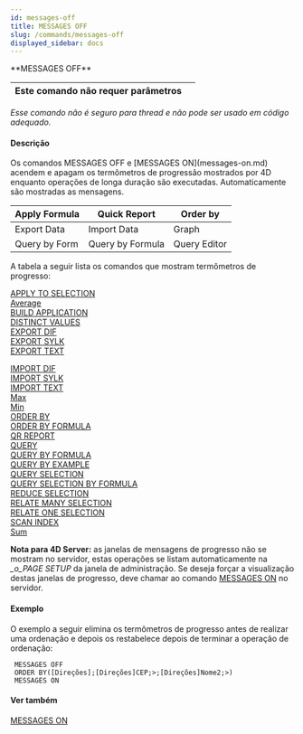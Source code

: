 ```yaml
---
id: messages-off
title: MESSAGES OFF
slug: /commands/messages-off
displayed_sidebar: docs
---
```


<!--REF #_command_.MESSAGES OFF.Syntax-->**MESSAGES OFF**<!-- END REF-->
<!--REF #_command_.MESSAGES OFF.Params-->
| Este comando não requer parâmetros |  |
| --- | --- |

<!-- END REF-->

*Esse comando não é seguro para thread e não pode ser usado em código adequado.*


#### Descrição 

<!--REF #_command_.MESSAGES OFF.Summary-->Os comandos MESSAGES OFF e [MESSAGES ON](messages-on.md) acendem e apagam os termômetros de progressão mostrados por 4D enquanto operações de longa duração são executadas.<!-- END REF--> Automaticamente são mostradas as mensagens. 

| Apply Formula | Quick Report     | Order by     |
| ------------- | ---------------- | ------------ |
| Export Data   | Import Data      | Graph        |
| Query by Form | Query by Formula | Query Editor |

A tabela a seguir lista os comandos que mostram termômetros de progresso:

[APPLY TO SELECTION](apply-to-selection.md)  
[Average](average.md)  
[BUILD APPLICATION](build-application.md)  
[DISTINCT VALUES](distinct-values.md)  
[EXPORT DIF](export-dif.md)  
[EXPORT SYLK](export-sylk.md)  
[EXPORT TEXT](export-text.md)  
  
[IMPORT DIF](import-dif.md)  
[IMPORT SYLK](import-sylk.md)  
[IMPORT TEXT](import-text.md)  
[Max](max.md)  
[Min](min.md)  
[ORDER BY](order-by.md)  
[ORDER BY FORMULA](order-by-formula.md)  
[QR REPORT](qr-report.md)  
[QUERY](query.md)  
[QUERY BY FORMULA](query-by-formula.md)  
[QUERY BY EXAMPLE](query-by-example.md)  
[QUERY SELECTION](query-selection.md)  
[QUERY SELECTION BY FORMULA](query-selection-by-formula.md)  
[REDUCE SELECTION](reduce-selection.md)  
[RELATE MANY SELECTION](relate-many-selection.md)  
[RELATE ONE SELECTION](relate-one-selection.md)  
[SCAN INDEX](scan-index.md)  
[Sum](sum.md)

**Nota para 4D Server:** as janelas de mensagens de progresso não se mostram no servidor, estas operações se listam automaticamente na *\_o\_PAGE SETUP* da janela de administração. Se deseja forçar a visualização destas janelas de progresso, deve chamar ao comando [MESSAGES ON](messages-on.md) no servidor. 

#### Exemplo 

O exemplo a seguir elimina os termômetros de progresso antes de realizar uma ordenação e depois os restabelece depois de terminar a operação de ordenação: 

```4d
 MESSAGES OFF
 ORDER BY([Direções];[Direções]CEP;>;[Direções]Nome2;>)
 MESSAGES ON
```

#### Ver também 

[MESSAGES ON](messages-on.md)  